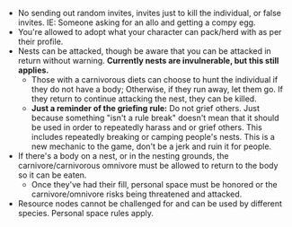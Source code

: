 - No sending out random invites, invites just to kill the individual, or false invites. IE: Someone asking for an allo and getting a compy egg. 
- You're allowed to adopt what your character can pack/herd with as per their profile. 
- Nests can be attacked, though be aware that you can be attacked in return without warning. **Currently nests are invulnerable, but this still applies.**
    - Those with a carnivorous diets can choose to hunt the individual if they do not have a body; Otherwise, if they run away, let them go. If they return to continue attacking the nest, they can be killed.
    - **Just a reminder of the griefing rule:** Do not grief others. Just because something "isn't a rule break" doesn't mean that it should be used in order to repeatedly harass and or grief others. This includes repeatedly breaking or camping people's nests. This is a new mechanic to the game, don't be a jerk and ruin it for people. 
- If there's a body on a nest, or in the nesting grounds, the carnivore/carnivorous omnivore must be allowed to return to the body so it can be eaten. 
    - Once they've had their fill, personal space must be honored or the carnivore/omnivore risks being threatened and attacked.
- Resource nodes cannot be challenged for and can be used by different species. Personal space rules apply.